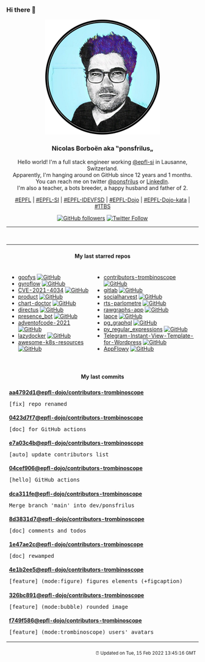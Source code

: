 ### Hi there 👋

<p align="center">
  <!-- use https://avatars.githubusercontent.com/u/176002?v=4 for your default github picture -->
  <img src="https://raw.githubusercontent.com/ponsfrilus/ponsfrilus/master/img/ponsfrilus.png" title="Nicolas Borboën aka ‟ponsfrilus„" alt="Nicolas Borboën aka ‟ponsfrilus„" />
  <h3 align="center">
    Nicolas Borboën aka ‟ponsfrilus„
  </h3>
  <p align="center">
    Hello world! I'm a full stack engineer working <a href="https://github.com/epfl-si">@epfl-si</a> in Lausanne, Switzerland.
    <br />Apparently, I'm hanging around on GitHub since 12 years and 1 months.
    <br />You can reach me on twitter <a href="https://twitter.com/ponsfrilus">@ponsfrilus</a> or <a href="http://linkedin.com/in/nicolasborboen">LinkedIn</a>.
    <br />I'm also a teacher, a bots breeder, a happy husband and father of 2.
  </p>
  <p align="center">
    <a href="https://www.epfl.ch">#EPFL</a> | 
    <a href="https://github.com/epfl-si/">#EPFL-SI</a> | 
    <a href="https://github.com/epfl-idevfsd">#EPFL-IDEVFSD</a> | 
    <a href="https://github.com/topics/epfl-dojo">#EPFL-Dojo</a> | 
    <a href="https://github.com/topics/epfl-dojo-kata">#EPFL-Dojo-kata</a> | 
    <a href="https://en.wikipedia.org/wiki/Indentation_style#Variant:_1TBS_(OTBS)">#1TBS</a>
  </p>
  <p align="center">
    <a href="https://github.com/ponsfrilus"><img alt="GitHub followers" src="https://img.shields.io/github/followers/ponsfrilus?label=Follow%20me%20on%20github&style=social"></a>
    <a href="https://twitter.com/ponsfrilus"><img alt="Twitter Follow" src="https://img.shields.io/twitter/follow/ponsfrilus?label=follow%20me%20on%20twitter&style=social"></a>
  </p>
  </p><hr><table align="center">
<tr>
<td colspan="2" align="center"><h4>My last starred repos</h4></td>
</tr>
<tr>
<td valign="top">
<ul>
<li>
<a href="https://github.com/kahing/goofys" title="a high-performance, POSIX-ish Amazon S3 file system written in Go" target="_blank">goofys</a>&nbsp;<a href="https://github.com/kahing/goofys" title="a high-performance, POSIX-ish Amazon S3 file system written in Go" target="_blank"><img src="https://img.shields.io/github/stars/kahing/goofys?style=social" alt="GitHub"></a>
</li>
<li>
<a href="https://github.com/gyroflow/gyroflow" title="Video stabilization using gyroscope data" target="_blank">gyroflow</a>&nbsp;<a href="https://github.com/gyroflow/gyroflow" title="Video stabilization using gyroscope data" target="_blank"><img src="https://img.shields.io/github/stars/gyroflow/gyroflow?style=social" alt="GitHub"></a>
</li>
<li>
<a href="https://github.com/arthepsy/CVE-2021-4034" title="PoC for PwnKit: Local Privilege Escalation Vulnerability in polkit’s pkexec (CVE-2021-4034)" target="_blank">CVE-2021-4034</a>&nbsp;<a href="https://github.com/arthepsy/CVE-2021-4034" title="PoC for PwnKit: Local Privilege Escalation Vulnerability in polkit’s pkexec (CVE-2021-4034)" target="_blank"><img src="https://img.shields.io/github/stars/arthepsy/CVE-2021-4034?style=social" alt="GitHub"></a>
</li>
<li>
<a href="https://github.com/meilisearch/product" title="Public feedback and ideation discussions for MeiliSearch product 🔮" target="_blank">product</a>&nbsp;<a href="https://github.com/meilisearch/product" title="Public feedback and ideation discussions for MeiliSearch product 🔮" target="_blank"><img src="https://img.shields.io/github/stars/meilisearch/product?style=social" alt="GitHub"></a>
</li>
<li>
<a href="https://github.com/Financial-Times/chart-doctor" title="Sample files to accompany the FT's Chart Doctor column" target="_blank">chart-doctor</a>&nbsp;<a href="https://github.com/Financial-Times/chart-doctor" title="Sample files to accompany the FT's Chart Doctor column" target="_blank"><img src="https://img.shields.io/github/stars/Financial-Times/chart-doctor?style=social" alt="GitHub"></a>
</li>
<li>
<a href="https://github.com/directus/directus" title="Open-Source Data Platform 🐰  — Directus wraps any SQL database with a real-time GraphQL+REST API and an intuitive app for non-technical users." target="_blank">directus</a>&nbsp;<a href="https://github.com/directus/directus" title="Open-Source Data Platform 🐰  — Directus wraps any SQL database with a real-time GraphQL+REST API and an intuitive app for non-technical users." target="_blank"><img src="https://img.shields.io/github/stars/directus/directus?style=social" alt="GitHub"></a>
</li>
<li>
<a href="https://github.com/epfl-fsd/presence_bot" title="a bot that allows the user to know if a team member is in the office or in the home office" target="_blank">presence_bot</a>&nbsp;<a href="https://github.com/epfl-fsd/presence_bot" title="a bot that allows the user to know if a team member is in the office or in the home office" target="_blank"><img src="https://img.shields.io/github/stars/epfl-fsd/presence_bot?style=social" alt="GitHub"></a>
</li>
<li>
<a href="https://github.com/domq/adventofcode-2021" title="Advent of Code 2021 (https://adventofcode.com/2021)" target="_blank">adventofcode-2021</a>&nbsp;<a href="https://github.com/domq/adventofcode-2021" title="Advent of Code 2021 (https://adventofcode.com/2021)" target="_blank"><img src="https://img.shields.io/github/stars/domq/adventofcode-2021?style=social" alt="GitHub"></a>
</li>
<li>
<a href="https://github.com/jesseduffield/lazydocker" title="The lazier way to manage everything docker" target="_blank">lazydocker</a>&nbsp;<a href="https://github.com/jesseduffield/lazydocker" title="The lazier way to manage everything docker" target="_blank"><img src="https://img.shields.io/github/stars/jesseduffield/lazydocker?style=social" alt="GitHub"></a>
</li>
<li>
<a href="https://github.com/tomhuang12/awesome-k8s-resources" title="A curated list of awesome Kubernetes tools and resources." target="_blank">awesome-k8s-resources</a>&nbsp;<a href="https://github.com/tomhuang12/awesome-k8s-resources" title="A curated list of awesome Kubernetes tools and resources." target="_blank"><img src="https://img.shields.io/github/stars/tomhuang12/awesome-k8s-resources?style=social" alt="GitHub"></a>
</li>
</ul>
<img width="450" height="1" /></td>
<td valign="top">
<ul>
<li>
<a href="https://github.com/epfl-dojo/contributors-trombinoscope" title="null" target="_blank">contributors-trombinoscope</a>&nbsp;<a href="https://github.com/epfl-dojo/contributors-trombinoscope" title="null" target="_blank"><img src="https://img.shields.io/github/stars/epfl-dojo/contributors-trombinoscope?style=social" alt="GitHub"></a>
</li>
<li>
<a href="https://github.com/integram-org/gitlab" title="null" target="_blank">gitlab</a>&nbsp;<a href="https://github.com/integram-org/gitlab" title="null" target="_blank"><img src="https://img.shields.io/github/stars/integram-org/gitlab?style=social" alt="GitHub"></a>
</li>
<li>
<a href="https://github.com/epfl-si/socialharvest" title="Cache social network like and followers counts for EPFL" target="_blank">socialharvest</a>&nbsp;<a href="https://github.com/epfl-si/socialharvest" title="Cache social network like and followers counts for EPFL" target="_blank"><img src="https://img.shields.io/github/stars/epfl-si/socialharvest?style=social" alt="GitHub"></a>
</li>
<li>
<a href="https://github.com/jplusplus/rts-parlometre" title="Map of French dialects in Switzerland." target="_blank">rts-parlometre</a>&nbsp;<a href="https://github.com/jplusplus/rts-parlometre" title="Map of French dialects in Switzerland." target="_blank"><img src="https://img.shields.io/github/stars/jplusplus/rts-parlometre?style=social" alt="GitHub"></a>
</li>
<li>
<a href="https://github.com/rawgraphs/rawgraphs-app" title="A web interface to create custom vector-based visualizations on top of RAWGraphs core" target="_blank">rawgraphs-app</a>&nbsp;<a href="https://github.com/rawgraphs/rawgraphs-app" title="A web interface to create custom vector-based visualizations on top of RAWGraphs core" target="_blank"><img src="https://img.shields.io/github/stars/rawgraphs/rawgraphs-app?style=social" alt="GitHub"></a>
</li>
<li>
<a href="https://github.com/lapce/lapce" title="Lightning-fast and Powerful Code Editor written in Rust" target="_blank">lapce</a>&nbsp;<a href="https://github.com/lapce/lapce" title="Lightning-fast and Powerful Code Editor written in Rust" target="_blank"><img src="https://img.shields.io/github/stars/lapce/lapce?style=social" alt="GitHub"></a>
</li>
<li>
<a href="https://github.com/supabase/pg_graphql" title="GraphQL support for PostgreSQL " target="_blank">pg_graphql</a>&nbsp;<a href="https://github.com/supabase/pg_graphql" title="GraphQL support for PostgreSQL " target="_blank"><img src="https://img.shields.io/github/stars/supabase/pg_graphql?style=social" alt="GitHub"></a>
</li>
<li>
<a href="https://github.com/learnbyexample/py_regular_expressions" title="Learn Python Regular Expressions step by step from beginner to advanced levels" target="_blank">py_regular_expressions</a>&nbsp;<a href="https://github.com/learnbyexample/py_regular_expressions" title="Learn Python Regular Expressions step by step from beginner to advanced levels" target="_blank"><img src="https://img.shields.io/github/stars/learnbyexample/py_regular_expressions?style=social" alt="GitHub"></a>
</li>
<li>
<a href="https://github.com/olkitu/Telegram-Instant-View-Template-for-Wordpress" title="Simple Instant View Template for WordPress Blog Sites" target="_blank">Telegram-Instant-View-Template-for-Wordpress</a>&nbsp;<a href="https://github.com/olkitu/Telegram-Instant-View-Template-for-Wordpress" title="Simple Instant View Template for WordPress Blog Sites" target="_blank"><img src="https://img.shields.io/github/stars/olkitu/Telegram-Instant-View-Template-for-Wordpress?style=social" alt="GitHub"></a>
</li>
<li>
<a href="https://github.com/AppFlowy-IO/AppFlowy" title="AppFlowy is an open-source alternative to Notion. You are in charge of your data and customizations. Built with Flutter and Rust." target="_blank">AppFlowy</a>&nbsp;<a href="https://github.com/AppFlowy-IO/AppFlowy" title="AppFlowy is an open-source alternative to Notion. You are in charge of your data and customizations. Built with Flutter and Rust." target="_blank"><img src="https://img.shields.io/github/stars/AppFlowy-IO/AppFlowy?style=social" alt="GitHub"></a>
</li>
</ul>
<img width="450" height="1" /></td>
</tr>
<tr>
<td colspan="2" align="center"><h4>My last commits</h4></td>
</tr>
<tr>
        <td colspan="2">
          <div><strong><a href="https://api.github.com/repos/epfl-dojo/contributors-trombinoscope/commits/aa4792d1fca8f12d29cda9bd19880e533f051913" title="2022-02-14T14:32:30.000+01:00" target="_blank">aa4792d1</a><a href="https://github.com/epfl-dojo">@epfl-dojo</a><a href="https://github.com/epfl-dojo/contributors-trombinoscope" title="null">/contributors-trombinoscope</a></strong></div>
          <pre>[fix] repo renamed</pre>
        </td>
        </tr><tr>
        <td colspan="2">
          <div><strong><a href="https://api.github.com/repos/epfl-dojo/contributors-trombinoscope/commits/0423d7f7011a7c2fdf14c4d1a27fd746fe4dea4b" title="2022-02-14T14:21:06.000+01:00" target="_blank">0423d7f7</a><a href="https://github.com/epfl-dojo">@epfl-dojo</a><a href="https://github.com/epfl-dojo/contributors-trombinoscope" title="null">/contributors-trombinoscope</a></strong></div>
          <pre>[doc] for GitHub actions</pre>
        </td>
        </tr><tr>
        <td colspan="2">
          <div><strong><a href="https://api.github.com/repos/epfl-dojo/contributors-trombinoscope/commits/e7a03c4be3d3f28ad86f8e9124a9c68fb1018d5a" title="2022-02-14T11:03:11.000Z" target="_blank">e7a03c4b</a><a href="https://github.com/epfl-dojo">@epfl-dojo</a><a href="https://github.com/epfl-dojo/contributors-trombinoscope" title="null">/contributors-trombinoscope</a></strong></div>
          <pre>[auto] update contributors list</pre>
        </td>
        </tr><tr>
        <td colspan="2">
          <div><strong><a href="https://api.github.com/repos/epfl-dojo/contributors-trombinoscope/commits/04cef906b814b9f22dd30f0bab4ef7afaf81ab71" title="2022-02-14T12:02:49.000+01:00" target="_blank">04cef906</a><a href="https://github.com/epfl-dojo">@epfl-dojo</a><a href="https://github.com/epfl-dojo/contributors-trombinoscope" title="null">/contributors-trombinoscope</a></strong></div>
          <pre>[hello] GitHub actions</pre>
        </td>
        </tr><tr>
        <td colspan="2">
          <div><strong><a href="https://api.github.com/repos/epfl-dojo/contributors-trombinoscope/commits/dca311fee0cd4654f35ac2d55750c13c5b0f291c" title="2022-02-14T11:18:23.000+01:00" target="_blank">dca311fe</a><a href="https://github.com/epfl-dojo">@epfl-dojo</a><a href="https://github.com/epfl-dojo/contributors-trombinoscope" title="null">/contributors-trombinoscope</a></strong></div>
          <pre>Merge branch 'main' into dev/ponsfrilus</pre>
        </td>
        </tr><tr>
        <td colspan="2">
          <div><strong><a href="https://api.github.com/repos/epfl-dojo/contributors-trombinoscope/commits/8d3831d7cef376e6fd5255f05f0751499c569a67" title="2022-02-14T11:15:28.000+01:00" target="_blank">8d3831d7</a><a href="https://github.com/epfl-dojo">@epfl-dojo</a><a href="https://github.com/epfl-dojo/contributors-trombinoscope" title="null">/contributors-trombinoscope</a></strong></div>
          <pre>[doc] comments and todos</pre>
        </td>
        </tr><tr>
        <td colspan="2">
          <div><strong><a href="https://api.github.com/repos/epfl-dojo/contributors-trombinoscope/commits/1e47ae2cfb770b3b55b0e1ef80e16200502e6eb5" title="2022-02-10T12:07:31.000+01:00" target="_blank">1e47ae2c</a><a href="https://github.com/epfl-dojo">@epfl-dojo</a><a href="https://github.com/epfl-dojo/contributors-trombinoscope" title="null">/contributors-trombinoscope</a></strong></div>
          <pre>[doc] rewamped</pre>
        </td>
        </tr><tr>
        <td colspan="2">
          <div><strong><a href="https://api.github.com/repos/epfl-dojo/contributors-trombinoscope/commits/4e1b2ee5e56aaf30fa9b21b1d74e97f8ff7a1f21" title="2022-02-10T11:03:46.000+01:00" target="_blank">4e1b2ee5</a><a href="https://github.com/epfl-dojo">@epfl-dojo</a><a href="https://github.com/epfl-dojo/contributors-trombinoscope" title="null">/contributors-trombinoscope</a></strong></div>
          <pre>[feature] (mode:figure) figures elements (+figcaption)</pre>
        </td>
        </tr><tr>
        <td colspan="2">
          <div><strong><a href="https://api.github.com/repos/epfl-dojo/contributors-trombinoscope/commits/326bc89137a574d0727db8af216cd932723b7b10" title="2022-02-10T11:02:56.000+01:00" target="_blank">326bc891</a><a href="https://github.com/epfl-dojo">@epfl-dojo</a><a href="https://github.com/epfl-dojo/contributors-trombinoscope" title="null">/contributors-trombinoscope</a></strong></div>
          <pre>[feature] (mode:bubble) rounded image</pre>
        </td>
        </tr><tr>
        <td colspan="2">
          <div><strong><a href="https://api.github.com/repos/epfl-dojo/contributors-trombinoscope/commits/f749f586c705ec1dafb010bb3b2f5209ffb7c0b1" title="2022-02-10T10:33:48.000+01:00" target="_blank">f749f586</a><a href="https://github.com/epfl-dojo">@epfl-dojo</a><a href="https://github.com/epfl-dojo/contributors-trombinoscope" title="null">/contributors-trombinoscope</a></strong></div>
          <pre>[feature] (mode:trombinoscope) users' avatars</pre>
        </td>
        </tr><tfoot>
<tr>
<td colspan="2" align="right">
<img width="900" height="1" />
<small>⏰ Updated on Tue, 15 Feb 2022 13:45:16 GMT</small>
</td>
</tr>
</tfoot>
<br />
</table>
